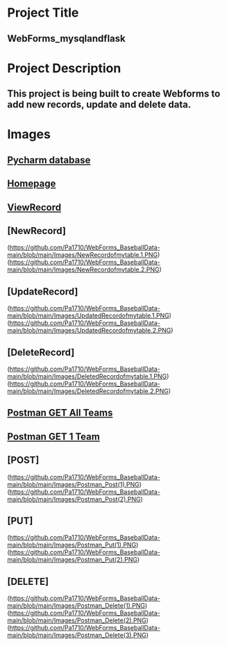 # Project Title
## WebForms_mysqlandflask

# Project Description
## This project is being built to create Webforms to add new records, update and delete data.

# Images
## [Pycharm database](https://github.com/Pa1710/WebForms_BaseballData-main/blob/main/Images/Pycharm%20database.PNG)
## [Homepage](https://github.com/Pa1710/WebForms_BaseballData-main/blob/main/Images/Homepageofmyproject.png)
## [ViewRecord](https://github.com/Pa1710/WebForms_BaseballData-main/blob/main/Images/ViewOfRecord.PNG)
## [NewRecord]
(https://github.com/Pa1710/WebForms_BaseballData-main/blob/main/Images/NewRecordofmytable.1.PNG)
(https://github.com/Pa1710/WebForms_BaseballData-main/blob/main/Images/NewRecordofmytable.2.PNG)
## [UpdateRecord]
(https://github.com/Pa1710/WebForms_BaseballData-main/blob/main/Images/UpdatedRecordofmytable.1.PNG)
(https://github.com/Pa1710/WebForms_BaseballData-main/blob/main/Images/UpdatedRecordofmytable.2.PNG)
## [DeleteRecord]
(https://github.com/Pa1710/WebForms_BaseballData-main/blob/main/Images/DeletedRecordofmytable.1.PNG)
(https://github.com/Pa1710/WebForms_BaseballData-main/blob/main/Images/DeletedRecordofmytable.2.PNG)
## [Postman GET All Teams](https://github.com/Pa1710/WebForms_BaseballData-main/blob/main/Images/Postman_ViewAll.PNG)
## [Postman GET 1 Team](https://github.com/Pa1710/WebForms_BaseballData-main/blob/main/Images/Postman_Get2.PNG)
## [POST] 
(https://github.com/Pa1710/WebForms_BaseballData-main/blob/main/Images/Postman_Post(1).PNG)
(https://github.com/Pa1710/WebForms_BaseballData-main/blob/main/Images/Postman_Post(2).PNG)
## [PUT] 
(https://github.com/Pa1710/WebForms_BaseballData-main/blob/main/Images/Postman_Put(1).PNG)
(https://github.com/Pa1710/WebForms_BaseballData-main/blob/main/Images/Postman_Put(2).PNG)
## [DELETE] 
(https://github.com/Pa1710/WebForms_BaseballData-main/blob/main/Images/Postman_Delete(1).PNG)
(https://github.com/Pa1710/WebForms_BaseballData-main/blob/main/Images/Postman_Delete(2).PNG)
(https://github.com/Pa1710/WebForms_BaseballData-main/blob/main/Images/Postman_Delete(3).PNG)

